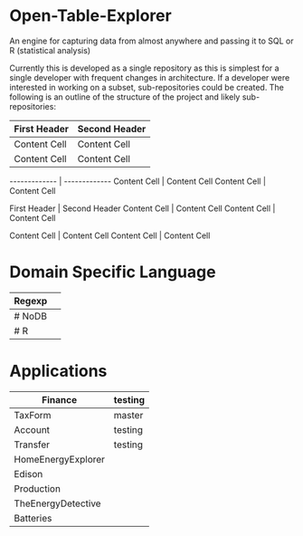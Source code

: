 Open-Table-Explorer
===================

An engine for capturing data from almost anywhere and passing it to SQL or R (statistical analysis)

Currently this is developed as a single repository as this is simplest for a single developer with frequent changes in architecture. If a developer were interested in working on a subset, sub-repositories could be created. The following is an outline of the structure of the project and likely sub-repositories:

First Header  | Second Header
------------- | -------------
Content Cell  | Content Cell
Content Cell  | Content Cell

------------- | -------------
Content Cell  | Content Cell
Content Cell  | Content Cell

First Header  | Second Header
Content Cell  | Content Cell
Content Cell  | Content Cell

Content Cell  | Content Cell
Content Cell  | Content Cell

# Domain Specific Language
| Regexp | |
|----- | ---|  
|  # NoDB | |
|  # R | |

# Applications

|     Finance | testing
----------|----------
|      TaxForm | master
|      Account | testing
|      Transfer | testing
|     HomeEnergyExplorer
|      Edison
|      Production
|      TheEnergyDetective
|      Batteries
    
